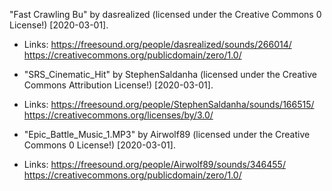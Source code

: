 "Fast Crawling Bu" by dasrealized (licensed under the Creative Commons 0 License!) [2020-03-01].
- Links: https://freesound.org/people/dasrealized/sounds/266014/
https://creativecommons.org/publicdomain/zero/1.0/
* "SRS_Cinematic_Hit" by StephenSaldanha (licensed under the Creative Commons Attribution License!) [2020-03-01].
- Links: https://freesound.org/people/StephenSaldanha/sounds/166515/
https://creativecommons.org/licenses/by/3.0/
* "Epic_Battle_Music_1.MP3" by Airwolf89 (licensed under the Creative Commons 0 License!) [2020-03-01].
- Links: https://freesound.org/people/Airwolf89/sounds/346455/
https://creativecommons.org/publicdomain/zero/1.0/
